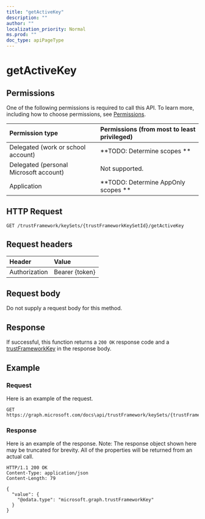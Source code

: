 ```yaml
---
title: "getActiveKey"
description: ""
author: ""
localization_priority: Normal
ms.prod: ""
doc_type: apiPageType
---
```


# getActiveKey



## Permissions
One of the following permissions is required to call this API. To learn more, including how to choose permissions, see [Permissions](/concepts/permissions-reference.md).

|Permission type|Permissions (from most to least privileged)|
|:---|:---|
|Delegated (work or school account)|**TODO: Determine scopes **|
|Delegated (personal Microsoft account)|Not supported.|
|Application|**TODO: Determine AppOnly scopes **|

## HTTP Request
<!-- {
  "blockType": "ignored"
}
-->
``` http
GET /trustFramework/keySets/{trustFrameworkKeySetId}/getActiveKey
```

## Request headers
|Header|Value|
|:---|:---|
|Authorization|Bearer {token}|

## Request body
Do not supply a request body for this method.

## Response
If successful, this function returns a `200 OK` response code and a [trustFrameworkKey](../resources/trustFrameworkKey.md) in the response body.

## Example

### Request
Here is an example of the request.
<!-- {
  "blockType": "request",
  "name": "trustframeworkkeyset_getactivekey"
}
-->
``` http
GET https://graph.microsoft.com/docs\api/trustFramework/keySets/{trustFrameworkKeySetId}/getActiveKey
```

### Response
Here is an example of the response. Note: The response object shown here may be truncated for brevity. All of the properties will be returned from an actual call.
<!-- {
  "blockType": "response",
  "truncated": true,
  "@odata.type": "microsoft.graph.trustframeworkkey"
}
-->
``` http
HTTP/1.1 200 OK
Content-Type: application/json
Content-Length: 79

{
  "value": {
    "@odata.type": "microsoft.graph.trustFrameworkKey"
  }
}
```

